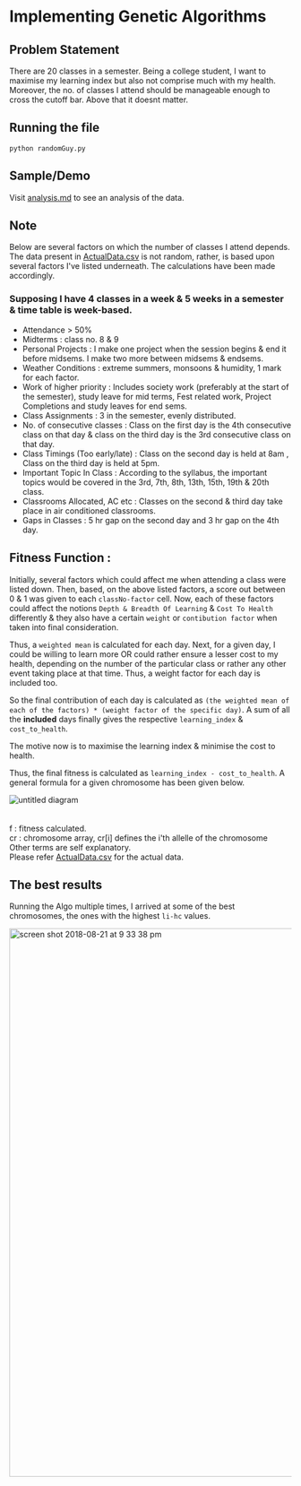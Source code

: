 # Implementing Genetic Algorithms

## Problem Statement 
 
There are 20 classes in a semester. Being a college student, I want to maximise my learning index but also not comprise much with my health. Moreover, the no. of classes I attend should be manageable enough to cross the cutoff bar. Above that it doesnt matter. 

## Running the file

```
python randomGuy.py
```

## Sample/Demo
 
Visit [analysis.md](https://github.com/shikhar-scs/geneticAlgorithms/blob/master/analysis.md) to see an analysis of the data.

## Note 

Below are several factors on which the number of classes I attend depends. The data present in [ActualData.csv](https://github.com/shikhar-scs/geneticAlgorithms/blob/master/ActualData.csv) is not random, rather, is based upon several factors I've listed underneath. The calculations have been made accordingly.

### Supposing I have 4 classes in a week & 5 weeks in a semester & time table is week-based.

- Attendance > 50% 																				
- Midterms : class no. 8 & 9
- Personal Projects : I make one project when the session begins & end it before midsems. I make two more between midsems & endsems.																			
- Weather Conditions : extreme summers, monsoons & humidity, 1 mark for each factor. 						
- Work of higher priority : Includes society work (preferably at the start of the semester), study leave for mid terms, Fest related work, Project Completions and study leaves for end sems.
- Class Assignments : 3 in the semester, evenly distributed.	
- No. of consecutive classes :	Class on the first day is the 4th consecutive class on that day & class on the third day is the 3rd consecutive class on that day.
- Class Timings (Too early/late) : Class on the second day is held at 8am , Class on the third day is held at 5pm.															
- Important Topic In Class : According to the syllabus, the important topics would be covered in the 3rd, 7th, 8th, 13th, 15th, 19th & 20th class.
- Classrooms Allocated, AC etc : Classes on the second & third day take place in air conditioned classrooms.
- Gaps in Classes :	5 hr gap on the second day and 3 hr gap on the 4th day.																			


## Fitness Function :

Initially, several factors which could affect me when attending a class were listed down. Then, based, on the above listed factors, a score out between 0 & 1 was given to each `classNo-factor` cell. Now, each of these factors could affect the notions `Depth & Breadth Of Learning` & `Cost To Health` differently & they also have a certain `weight` or `contibution factor` when taken into final consideration. 

Thus, a `weighted mean` is calculated for each day. Next, for a given day, I could be willing to learn more OR could rather ensure a lesser cost to my health, depending on the number of the particular class or rather any other event taking place at that time. Thus, a weight factor for each day is included too. 

So the final contribution of each day is calculated as `(the weighted mean of each of the factors) * (weight factor of the specific day)`. A sum of all the **included** days finally gives the respective `learning_index` & `cost_to_health`. 

The motive now is to maximise the learning index & minimise the cost to health.

Thus, the final fitness is calculated as `learning_index - cost_to_health`. 
A general formula for a given chromosome has been given below.

![untitled diagram](https://user-images.githubusercontent.com/25258877/44309932-d02c3400-a3eb-11e8-9a2a-8033859bed49.png)
<br>
<br>
<br>
f   : fitness calculated. <br>
cr  : chromosome array, cr[i] defines the i'th allelle of the chromosome <br>
Other terms are self explanatory.<br>
Please refer [ActualData.csv](https://github.com/shikhar-scs/geneticAlgorithms/blob/master/ActualData.csv) for the actual data. 

## The best results 

Running the Algo multiple times, I arrived at some of the best chromosomes, the ones with the highest `li-hc` values. 

<img width="979" alt="screen shot 2018-08-21 at 9 33 38 pm" src="https://user-images.githubusercontent.com/25258877/44414089-9180b000-a58a-11e8-9acc-f0b8fb636ee5.png">
